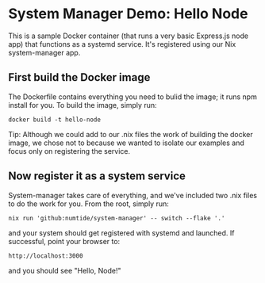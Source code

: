 # System Manager Demo: Hello Node

This is a sample Docker container (that runs a very basic Express.js node app) that functions as a systemd service. It's registered using our Nix system-manager app.

## First build the Docker image

The Dockerfile contains everything you need to bulid the image; it runs npm install for you. To build the image, simply run:

```
docker build -t hello-node
```

Tip: Although we could add to our .nix files the work of building the docker image, we chose not to because we wanted to isolate our examples and focus only on registering the service.

## Now register it as a system service

System-manager takes care of everything, and we've included two .nix files to do the work for you. From the root, simply run:

```
nix run 'github:numtide/system-manager' -- switch --flake '.'
```

and your system should get registered with systemd and launched. If successful, point your browser to:

```
http://localhost:3000
```

and you should see "Hello, Node!"


